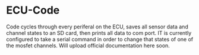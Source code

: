 # ECU-Code

Code cycles through every periferal on the ECU, saves all sensor data and channel states to an SD card, then prints all data to com port. IT is currently configured to take a serial command in order to change that states of one of the mosfet channels. Will upload official documentation here soon.
